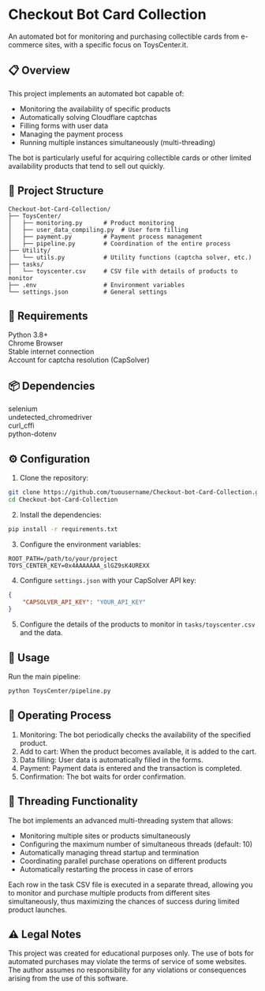 # Checkout Bot Card Collection
An automated bot for monitoring and purchasing collectible cards from e-commerce sites, with a specific focus on ToysCenter.it.

## 📋 Overview
This project implements an automated bot capable of:

- Monitoring the availability of specific products
- Automatically solving Cloudflare captchas
- Filling forms with user data
- Managing the payment process
- Running multiple instances simultaneously (multi-threading)

The bot is particularly useful for acquiring collectible cards or other limited availability products that tend to sell out quickly.

## 🧩 Project Structure
```plaintext
Checkout-bot-Card-Collection/
├── ToysCenter/
│   ├── monitoring.py      # Product monitoring
│   ├── user_data_compiling.py  # User form filling
│   ├── payment.py         # Payment process management
│   ├── pipeline.py        # Coordination of the entire process
├── Utility/
│   └── utils.py           # Utility functions (captcha solver, etc.)
├── tasks/
│   └── toyscenter.csv     # CSV file with details of products to monitor
├── .env                   # Environment variables
└── settings.json          # General settings
```

## 🔧 Requirements
Python 3.8+  
Chrome Browser  
Stable internet connection  
Account for captcha resolution (CapSolver)

## 📦 Dependencies
selenium  
undetected_chromedriver  
curl_cffi  
python-dotenv

## ⚙️ Configuration
1. Clone the repository:
```bash
git clone https://github.com/tuousername/Checkout-bot-Card-Collection.git
cd Checkout-bot-Card-Collection
```

2. Install the dependencies:
```bash
pip install -r requirements.txt
```

3. Configure the environment variables:
```
ROOT_PATH=/path/to/your/project
TOYS_CENTER_KEY=0x4AAAAAAA_slGZ9sK4UREXX
```

4. Configure `settings.json` with your CapSolver API key:
```json
{
    "CAPSOLVER_API_KEY": "YOUR_API_KEY"
}
```

5. Configure the details of the products to monitor in `tasks/toyscenter.csv` and the data.

## 🚀 Usage
Run the main pipeline:
```bash
python ToysCenter/pipeline.py
```

## 🔄 Operating Process
1. Monitoring: The bot periodically checks the availability of the specified product.
2. Add to cart: When the product becomes available, it is added to the cart.
3. Data filling: User data is automatically filled in the forms.
4. Payment: Payment data is entered and the transaction is completed.
5. Confirmation: The bot waits for order confirmation.

## 🧵 Threading Functionality
The bot implements an advanced multi-threading system that allows:

- Monitoring multiple sites or products simultaneously
- Configuring the maximum number of simultaneous threads (default: 10)
- Automatically managing thread startup and termination
- Coordinating parallel purchase operations on different products
- Automatically restarting the process in case of errors

Each row in the task CSV file is executed in a separate thread, allowing you to monitor and purchase multiple products from different sites simultaneously, thus maximizing the chances of success during limited product launches.

## ⚠️ Legal Notes
This project was created for educational purposes only. The use of bots for automated purchases may violate the terms of service of some websites. The author assumes no responsibility for any violations or consequences arising from the use of this software.